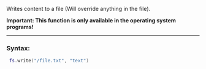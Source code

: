 Writes content to a file (Will override anything in the file).

**Important: This function is only available in the operating system programs!**

---

### Syntax:
```lua
 fs.write("/file.txt", "text")
```
